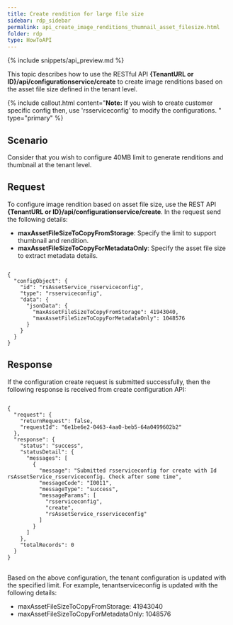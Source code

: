 ```yaml
---
title: Create rendition for large file size
sidebar: rdp_sidebar
permalink: api_create_image_renditions_thumnail_asset_filesize.html
folder: rdp
type: HowToAPI
---
```


{% include snippets/api_preview.md %}

This topic describes how to use the RESTful API **{TenantURL or ID}/api/configurationservice/create** to create image renditions based on the asset file size defined in the tenant level.

{% include callout.html content="**Note:** If you wish to create customer specific config then, use 'rsserviceconfig' to modify the configurations.
" type="primary" %}

## Scenario

Consider that you wish to configure 40MB limit to generate renditions and thumbnail at the tenant level.

## Request

To configure image rendition based on asset file size, use the REST API **{TenantURL or ID}/api/configurationservice/create**. In the request send the following details:
* **maxAssetFileSizeToCopyFromStorage**: Specify the limit to support thumbnail and rendition.
* **maxAssetFileSizeToCopyForMetadataOnly**: Specify the asset file size to extract metadata details.

<pre>
<code>
{
  "configObject": {
    "id": "rsAssetService_rsserviceconfig",
    "type": "rsserviceconfig",
    "data": {
      "jsonData": {
        "maxAssetFileSizeToCopyFromStorage": 41943040,
        "maxAssetFileSizeToCopyForMetadataOnly": 1048576
      }
    }
  }
}
</code></pre>

## Response

If the configuration create request is submitted successfully, then the following response is received from create configuration API:

<pre>
<code>
{
  "request": {
    "returnRequest": false,
    "requestId": "6e1be6e2-0463-4aa0-beb5-64a0499602b2"
  },
  "response": {
    "status": "success",
    "statusDetail": {
      "messages": [
        {
          "message": "Submitted rsserviceconfig for create with Id rsAssetService_rsserviceconfig. Check after some time",
          "messageCode": "I0011",
          "messageType": "success",
          "messageParams": [
            "rsserviceconfig",
            "create",
            "rsAssetService_rsserviceconfig"
          ]
        }
      ]
    },
    "totalRecords": 0
  }
}
</code>
</pre>

Based on the above configuration, the tenant configuration is updated with the specified limit. For example, tenantserviceconfig is updated with the following details:
* maxAssetFileSizeToCopyFromStorage: 41943040
* maxAssetFileSizeToCopyForMetadataOnly: 1048576